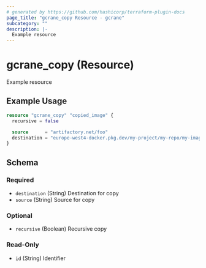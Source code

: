 ```yaml
---
# generated by https://github.com/hashicorp/terraform-plugin-docs
page_title: "gcrane_copy Resource - gcrane"
subcategory: ""
description: |-
  Example resource
---
```


# gcrane_copy (Resource)

Example resource

## Example Usage

```terraform
resource "gcrane_copy" "copied_image" {
  recursive = false

  source      = "artifactory.net/foo"
  destination = "europe-west4-docker.pkg.dev/my-project/my-repo/my-image:latest"
}
```

<!-- schema generated by tfplugindocs -->
## Schema

### Required

- `destination` (String) Destination for copy
- `source` (String) Source for copy

### Optional

- `recursive` (Boolean) Recursive copy

### Read-Only

- `id` (String) Identifier
